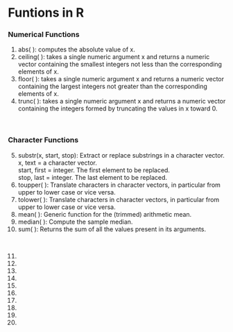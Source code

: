 # Funtions in R

### Numerical Functions  
1. abs( ): computes the absolute value of x.  
2. ceiling( ): takes a single numeric argument x and returns a numeric vector containing the smallest integers not less than the corresponding elements of x.  
3. floor( ): takes a single numeric argument x and returns a numeric vector containing the largest integers not greater than the corresponding elements of x.  
4. trunc( ): takes a single numeric argument x and returns a numeric vector containing the integers formed by truncating the values in x toward 0.  
<br>

### Character Functions  
5. substr(x, start, stop): Extract or replace substrings in a character vector.  
  x, text	= a character vector.  
  start, first = integer. The first element to be replaced.  
  stop, last = integer. The last element to be replaced.  
6. toupper( ): Translate characters in character vectors, in particular from upper to lower case or vice versa.   
7. tolower( ): Translate characters in character vectors, in particular from upper to lower case or vice versa.  
8. mean( ): Generic function for the (trimmed) arithmetic mean.  
9. median( ): Compute the sample median.  
10. sum( ): Returns the sum of all the values present in its arguments.  
<br>

11. 
12. 
13. 
14. 
15. 
16. 
17. 
18. 
19. 
20. 
